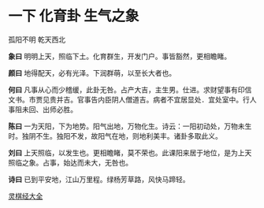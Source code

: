 # 一下 化育卦 生气之象

孤阳不明 乾天西北

**象曰** 明明上天，照临下土。化育群生，开发门户。事皆豁然，更相瞻睹。

**颜曰** 地得配天，必有光泽。下润群萌，以至长大者也。

**何曰** 凡事从心而少稽缓，此卦无咎。占产大吉，主生男。仕进。求财望事有印信文书。市贾见贵并吉。官事告内臣阴人僧道吉。病者不宜居显处．宜处室中。行人事阻未回、出师必胜。

**陈曰** 一为天阳，下为地势。阳气出地，万物化生。诗云：一阳初动处，万物未生时。独阴不生。独阳不发，故阳气在地，则地利美丰。诸卦多取此义。

**刘曰** 上天照临，以发生也。更相瞻睹，莫不荣也。此课阳来居于地位，是为上天照临之象。占事，始达而未大，无咎也。

**诗曰** 已到平安地，江山万里程。绿杨芳草路，风快马蹄轻。

[灵棋经大全](README.md)
